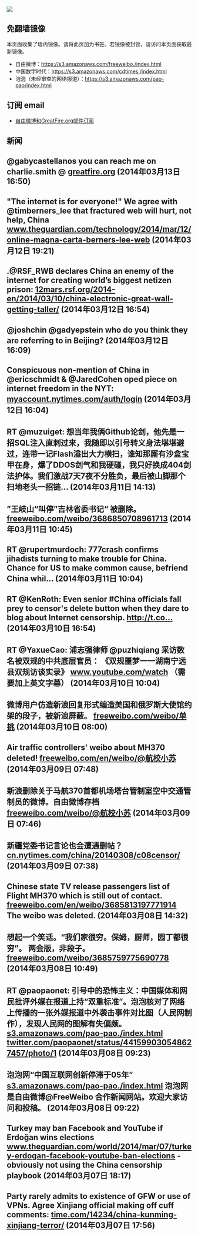 <img src="logos.png" />

## 免翻墙镜像
本页面收集了墙内镜像。请将此页加为书签。若镜像被封锁，请访问本页面获取最新镜像。
* 自由微博：https://s3.amazonaws.com/freeweibo./index.html
* 中国数字时代：https://s3.amazonaws.com/cdtimes./index.html
* 泡泡（未经审查的网络报道）：https://s3.amazonaws.com/pao-pao/index.html

## 订阅 email
* <a href="https://greatfire.us7.list-manage.com/subscribe?u=854fca58782082e0cbdf204a0&id=c78949b93c">自由微博和GreatFire.org邮件订阅</a>
		
## 新闻
@gabycastellanos you can reach me on charlie.smith @ <a href="http://greatfire.org">greatfire.org</a> (2014年03月13日 16:50)
 ---
"The internet is for everyone!" We agree with @timberners_lee that fractured web will hurt, not help, China <a href="http://www.theguardian.com/technology/2014/mar/12/online-magna-carta-berners-lee-web">www.theguardian.com/technology/2014/mar/12/online-magna-carta-berners-lee-web</a> (2014年03月12日 19:21)
 ---
.@RSF_RWB declares China an enemy of the internet for creating world’s biggest netizen prison: <a href="http://12mars.rsf.org/2014-en/2014/03/10/china-electronic-great-wall-getting-taller/">12mars.rsf.org/2014-en/2014/03/10/china-electronic-great-wall-getting-taller/</a> (2014年03月12日 16:54)
 ---
@joshchin @gadyepstein who do you think they are referring to in Beijing? (2014年03月12日 16:09)
 ---
Conspicuous non-mention of China in @ericschmidt &amp; @JaredCohen oped piece on internet freedom in the NYT: <a href="https://myaccount.nytimes.com/auth/login?URI=http%3A%2F%2Fwww.nytimes.com%2F2014%2F03%2F12%2Fopinion%2Fthe-future-of-internet-freedom.html%3Femc%3Dedit_tnt_20140311%26nlid%3D16428923%26tntemail0%3Dy%26_r%3D5&REFUSE_COOKIE_ERROR=SHOW_ERROR">myaccount.nytimes.com/auth/login</a> (2014年03月12日 16:04)
 ---
RT @muzuiget: 想当年我俩Github论剑，他先是一招SQL注入直刺过来，我随即以引号转义身法堪堪避过，连带一记Flash溢出大力横扫，谁知那厮有沙盒宝甲在身，爆了DDOS剑气和我硬碰，我只好换成404剑法护体。我们激战7天7夜不分胜负，最后被山脚那个扫地老头一招链… (2014年03月11日 14:13)
 ---
”王岐山“叫停”吉林省委书记“ 被删除。 <a href="https://freeweibo.com/weibo/3686850708961713">freeweibo.com/weibo/3686850708961713</a> (2014年03月11日 10:45)
 ---
RT @rupertmurdoch: 777crash confirms jihadists turning to make trouble for China.   Chance for US to make common cause, befriend China whil… (2014年03月11日 10:04)
 ---
RT @KenRoth: Even senior #China officials fall prey to censor's delete button when they dare to blog about Internet censorship. http://t.co… (2014年03月10日 16:54)
 ---
RT @YaxueCao: 浦志强律师 @puzhiqiang 采访数名被双规的中共底层官员： 《双规噩梦一一湖南宁远县双规访谈实录》 <a href="https://www.youtube.com/watch?v=ovpCJR8Ciho&feature=youtu.be">www.youtube.com/watch</a> （需要加上英文字幕） (2014年03月10日 10:04)
 ---
微博用户仿造新浪回复形式编造美国和俄罗斯大使馆约架的段子，被新浪屏蔽。 <a href="https://freeweibo.com/weibo/%E5%8D%95%E6%8C%91">freeweibo.com/weibo/单挑</a> (2014年03月10日 08:00)
 ---
Air traffic controllers' weibo about MH370 deleted! <a href="https://freeweibo.com/en/weibo/%40%E8%88%AA%E6%A0%A1%E5%B0%8F%E8%8B%8F">freeweibo.com/en/weibo/@航校小苏</a> (2014年03月09日 07:48)
 ---
新浪删除关于马航370首都机场塔台管制室空中交通管制员的微博。自由微博存档 <a href="https://freeweibo.com/weibo/%40%E8%88%AA%E6%A0%A1%E5%B0%8F%E8%8B%8F">freeweibo.com/weibo/@航校小苏</a> (2014年03月09日 07:46)
 ---
新疆党委书记言论也会遭遇删帖？ <a href="http://cn.nytimes.com/china/20140308/c08censor/">cn.nytimes.com/china/20140308/c08censor/</a> (2014年03月09日 07:38)
 ---
Chinese state TV release passengers list of Flight MH370 which is still out of contact. <a href="https://freeweibo.com/en/weibo/3685813197771914">freeweibo.com/en/weibo/3685813197771914</a> The weibo was deleted. (2014年03月08日 14:32)
 ---
想起一个笑话。“我们家很穷。保姆，厨师，园丁都很穷”。 两会版，非段子。
<a href="https://freeweibo.com/weibo/3685759775690778">freeweibo.com/weibo/3685759775690778</a> (2014年03月08日 10:49)
 ---
RT @paopaonet: 引号中的恐怖主义：中国媒体和网民批评外媒在报道上持“双重标准”。泡泡核对了网络上传播的一张外媒报道中外袭击事件对比图（人民网制作），发现人民网的图解有失偏颇。<a href="https://s3.amazonaws.com/pao-pao./index.html?u=article/45">s3.amazonaws.com/pao-pao./index.html</a> <a href="https://twitter.com/paopaonet/status/441599030548627457/photo/1">twitter.com/paopaonet/status/441599030548627457/photo/1</a> (2014年03月08日 09:23)
 ---
泡泡网“中国互联网创新停滞于05年” <a href="https://s3.amazonaws.com/pao-pao./index.html?u=article/46">s3.amazonaws.com/pao-pao./index.html</a> 泡泡网是自由微博@FreeWeibo 合作新闻网站。欢迎大家访问和投稿。 (2014年03月08日 09:22)
 ---
Turkey may ban Facebook and YouTube if Erdoğan wins elections <a href="http://www.theguardian.com/world/2014/mar/07/turkey-erdogan-facebook-youtube-ban-elections?CMP=twt_gu">www.theguardian.com/world/2014/mar/07/turkey-erdogan-facebook-youtube-ban-elections</a> - obviously not using the China censorship playbook (2014年03月07日 18:17)
 ---
Party rarely admits to existence of GFW or use of VPNs. Agree Xinjiang official making off cuff comments: <a href="http://time.com/14234/china-kunming-xinjiang-terror/">time.com/14234/china-kunming-xinjiang-terror/</a> (2014年03月07日 17:56)
 ---
